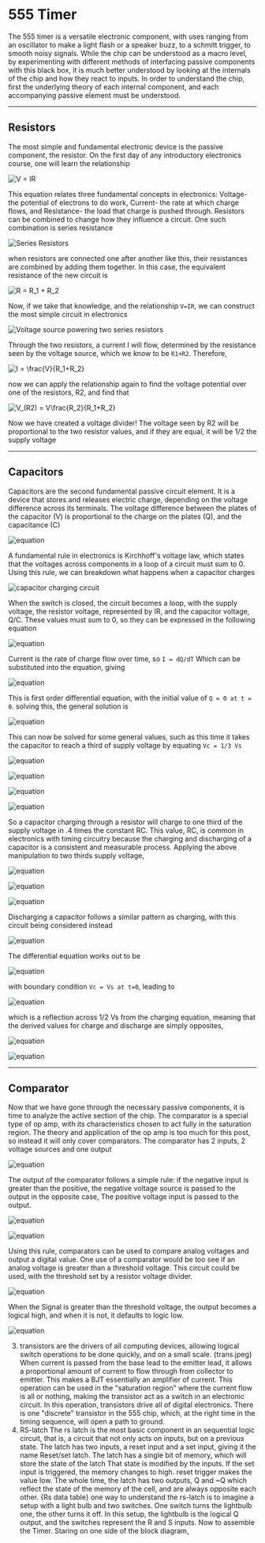 # 555 Timer


The 555 timer is a versatile electronic component, with uses ranging from an oscillator to make a light flash or a speaker buzz, to a schmitt trigger,
to smooth noisy signals. While the chip can be understood as a macro level, by experimenting with different methods of interfacing passive
components with this black box, it is much better understood by looking at the internals of the chip and how they react to inputs. In order to 
understand the chip, first the underlying theory of each internal component, and each accompanying passive element must be understood. 

-------

## Resistors

The most simple and fundamental electronic device is the passive component, the resistor. On the first day of any introductory electronics course, one 
will learn the relationship

![V = IR](/images/555_timer1.svg "V = IR")

This equation relates three fundamental concepts in electronics: Voltage- the potential of electrons to do work,
Current- the rate at which charge flows, and Resistance- the load that charge is pushed through. Resistors can be combined to change how they
influence a circuit. One such combination is series resistance

![Series Resistors](/images/555_timer_pic1.svg "Two resistors placed in series")

when resistors are connected one after another like this, their resistances are combined by adding them together. In this case, the equivalent 
resistance of the new circuit is 

![R = R_1 + R_2](/images/555_timer2.svg "R = R1 + R2")

Now, if we take that knowledge, and the relationship `V=IR`, we can construct the most simple circuit in electronics

![Voltage source powering two series resistors](/images/555_timer_pic5.svg "Voltage source powering two series resistors")

Through the two resistors, a current I will flow, determined by the resistance seen by the voltage source, which we know to be `R1+R2`. 
Therefore,

![I = \frac{V}{R_1+R_2}](/images/555_timer3.svg "I = V/(R1+R2)")

now we can apply the relationship again to find the voltage potential over one of the resistors, R2, and find that 

![V_(R2) = V\frac{R_2}{R_1+R_2}](/images/555_timer4.svg "VR2 = V(R2/R1+R2)")

Now we have created a voltage divider! The voltage seen by R2 will be proportional to the two resistor values, and if they are equal, it will be 1/2 the supply voltage

-----

## Capacitors

Capacitors are the second fundamental passive circuit element. It is a device that stores and releases electric charge, depending on the 
voltage
difference across its terminals. The voltage difference between the plates of the capacitor (V) is proportional to the charge on the plates (Q), and the capacitance (C)

![equation](/images/555_timer5.svg)

A fundamental rule in electronics is Kirchhoff's voltage law, which states that the voltages across components in a loop of a circuit must sum to 0.
Using this rule, we can breakdown what happens when a capacitor charges

![capacitor charging circuit](/images/555_timer_pic2.svg)

When the switch is closed, the circuit becomes a loop, with the supply voltage, the resistor voltage, represented by  IR, and the capacitor voltage, Q/C. These values must sum to 0, so they can be expressed in the following equation

![equation](/images/555_timer6.svg)

Current is the rate of charge flow over time, so
`I = dQ/dT` Which can be substituted into the equation, giving

![equation](/images/555_timer7.svg)

This is first order differential equation, with the initial value of `Q = 0 at t = 0`. solving this, the general solution is 

![equation](/images/555_timer8.svg)

This can now be solved for some general values, such as this time it takes the capacitor to reach a third of supply voltage by equating `Vc = 1/3 Vs`

![equation](/images/555_timer9.svg)

![equation](/images/555_timer10.svg)

![equation](/images/555_timer11.svg)

![equation](/images/555_timer12.svg)

So a capacitor charging through a resistor will charge to one third of the supply voltage in .4 times the constant RC. This value, RC, is common in electronics with timing circuitry because the charging and discharging of a capacitor is a consistent and measurable process. Applying the above manipulation to two thirds supply voltage,

![equation](/images/555_timer13.svg)

![equation](/images/555_timer14.svg)

![equation](/images/555_timer15.svg)

Discharging a capacitor follows a similar pattern as charging, with this circuit being considered instead

![equation](/images/555_timer_pic3.svg)

The differential equation works out to be 

![equation](/images/555_timer16.svg)

with boundary condition `Vc = Vs at t=0`, leading to 

![equation](/images/555_timer17.svg)

which is a reflection across 1/2 Vs from the charging equation, meaning that the derived values for charge and discharge are simply opposites,

![equation](/images/555_timer18.svg)

![equation](/images/555_timer19.svg)

----

## Comparator

Now that we have gone through the necessary passive components, it is time to analyze the active section of the chip. 
The comparator is a special type of op amp, with its characteristics chosen to act fully in the saturation region. 
The theory and application of the op amp is too much for this post, so instead it will only cover comparators.
The comparator has 2 inputs, 2 voltage sources and one output

![equation](/images/555_timer_pic4.svg)

The output of the comparator follows a simple rule: if the negative input is greater than the positive, the negative voltage source is passed to the output
in the opposite case, The positive voltage input is passed to the output.

![equation](/images/555_timer20.svg)

![equation](/images/555_timer21.svg)

Using this rule, comparators can be used to compare analog voltages and output a digital value. One use of a comparator would be too see if an analog voltage is greater than a threshold voltage. This circuit could be used, with the threshold set by a resistor voltage divider.

![equation](/images/555_timer_pic6.svg)

When the Signal is greater than the threshold voltage, the output becomes a logical high, and when it is not, it defaults to logic low.

![equation](/images/555_timer_pic7.svg)

3. transistors are the drivers of all computing devices, allowing logical switch operations to be done quickly, and on a small scale. 
{trans.jpeg}
When current is passed from the base lead to the emitter lead, it allows a proportional amount of current to flow through from collector to emitter.
This makes a BJT essentially an amplifier of current. This operation can be used in the "saturation region" where the current flow is all or nothing,
making the transistor act as a switch in an electronic circuit. In this operation, transistors drive all of digital electronics.
There is one "discrete" transistor in the 555 chip, which, at the right time in the timing sequence, will open a path to ground.
5. RS-latch 
The rs latch is the most basic component in an sequential logic circuit, that is, a circuit that not only acts on inputs, but on a previous state.
The latch has two inputs, a reset input and a set input, giving it the name Reset/set latch. The latch has a single bit of memory, which will store the state of the latch
That state is modified by the inputs. If the set input is triggered, the memory changes to high. reset trigger makes the value low. 
The whole time, the latch has two outputs, Q and ~Q which reflect the state of the memory of the cell, and are always opposite each other. 
{Rs data table}
one way to understand the rs-latch is to imagine a setup with a light bulb and two switches. One switch turns the lightbulb one, the other turns it off.
In this setup, the lightbulb is the logical Q output, and the switches represent the R and S inputs. 
Now to assemble the Timer. Staring on one side of the block diagram, 
 
